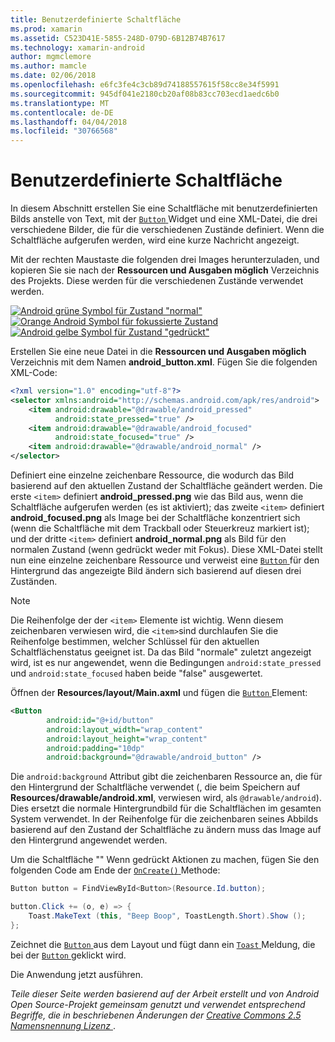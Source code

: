 ```yaml
---
title: Benutzerdefinierte Schaltfläche
ms.prod: xamarin
ms.assetid: C523D41E-5855-248D-079D-6B12B74B7617
ms.technology: xamarin-android
author: mgmclemore
ms.author: mamcle
ms.date: 02/06/2018
ms.openlocfilehash: e6fc3fe4c3cb89d74188557615f58cc8e34f5991
ms.sourcegitcommit: 945df041e2180cb20af08b83cc703ecd1aedc6b0
ms.translationtype: MT
ms.contentlocale: de-DE
ms.lasthandoff: 04/04/2018
ms.locfileid: "30766568"
---
```

# <a name="custom-button"></a>Benutzerdefinierte Schaltfläche

In diesem Abschnitt erstellen Sie eine Schaltfläche mit benutzerdefinierten Bilds anstelle von Text, mit der [ `Button` ](https://developer.xamarin.com/api/type/Android.Widget.Button/) Widget und eine XML-Datei, die drei verschiedene Bilder, die für die verschiedenen Zustände definiert. Wenn die Schaltfläche aufgerufen werden, wird eine kurze Nachricht angezeigt.

Mit der rechten Maustaste die folgenden drei Images herunterzuladen, und kopieren Sie sie nach der **Ressourcen und Ausgaben möglich** Verzeichnis des Projekts. Diese werden für die verschiedenen Zustände verwendet werden.

 [![Android grüne Symbol für Zustand "normal"](custom-button-images/android-normal.png)](custom-button-images/android-normal.png#lightbox) [ ![Orange Android Symbol für fokussierte Zustand](custom-button-images/android-focused.png)](custom-button-images/android-focused.png#lightbox) [ ![Android gelbe Symbol für Zustand "gedrückt"](custom-button-images/android-pressed.png)](custom-button-images/android-pressed.png#lightbox)

Erstellen Sie eine neue Datei in die **Ressourcen und Ausgaben möglich** Verzeichnis mit dem Namen **android_button.xml**. Fügen Sie die folgenden XML-Code:

```xml
<?xml version="1.0" encoding="utf-8"?>
<selector xmlns:android="http://schemas.android.com/apk/res/android">
    <item android:drawable="@drawable/android_pressed"
          android:state_pressed="true" />
    <item android:drawable="@drawable/android_focused"
          android:state_focused="true" />
    <item android:drawable="@drawable/android_normal" />
</selector>
```

Definiert eine einzelne zeichenbare Ressource, die wodurch das Bild basierend auf den aktuellen Zustand der Schaltfläche geändert werden. Die erste `<item>` definiert **android_pressed.png** wie das Bild aus, wenn die Schaltfläche aufgerufen werden (es ist aktiviert); das zweite `<item>` definiert **android_focused.png** als Image bei der Schaltfläche konzentriert sich (wenn die Schaltfläche mit dem Trackball oder Steuerkreuz markiert ist); und der dritte `<item>` definiert **android_normal.png** als Bild für den normalen Zustand (wenn gedrückt weder mit Fokus). Diese XML-Datei stellt nun eine einzelne zeichenbare Ressource und verweist eine [ `Button` ](https://developer.xamarin.com/api/type/Android.Widget.Button/) für den Hintergrund das angezeigte Bild ändern sich basierend auf diesen drei Zuständen.


> [!NOTE]
> Die Reihenfolge der der `<item>` Elemente ist wichtig. Wenn diesem zeichenbaren verwiesen wird, die `<item>`sind durchlaufen Sie die Reihenfolge bestimmen, welcher Schlüssel für den aktuellen Schaltflächenstatus geeignet ist.
> Da das Bild "normale" zuletzt angezeigt wird, ist es nur angewendet, wenn die Bedingungen `android:state_pressed` und `android:state_focused` haben beide "false" ausgewertet.

Öffnen der **Resources/layout/Main.axml** und fügen die [ `Button` ](https://developer.xamarin.com/api/type/Android.Widget.Button/) Element:

```xml
<Button
        android:id="@+id/button"
        android:layout_width="wrap_content"
        android:layout_height="wrap_content"
        android:padding="10dp"
        android:background="@drawable/android_button" />
```

Die `android:background` Attribut gibt die zeichenbaren Ressource an, die für den Hintergrund der Schaltfläche verwendet (, die beim Speichern auf **Resources/drawable/android.xml**, verwiesen wird, als `@drawable/android`). Dies ersetzt die normale Hintergrundbild für die Schaltflächen im gesamten System verwendet. In der Reihenfolge für die zeichenbaren seines Abbilds basierend auf den Zustand der Schaltfläche zu ändern muss das Image auf den Hintergrund angewendet werden.

Um die Schaltfläche "" Wenn gedrückt Aktionen zu machen, fügen Sie den folgenden Code am Ende der [ `OnCreate()` ](https://developer.xamarin.com/api/member/Android.App.Activity.OnCreate/p/Android.OS.Bundle/Android.OS.PersistableBundle/) Methode:

```csharp
Button button = FindViewById<Button>(Resource.Id.button);

button.Click += (o, e) => {
    Toast.MakeText (this, "Beep Boop", ToastLength.Short).Show ();
};
```

Zeichnet die [ `Button` ](https://developer.xamarin.com/api/type/Android.Widget.Button/) aus dem Layout und fügt dann ein [ `Toast` ](https://developer.xamarin.com/api/type/Android.Widget.Toast/) Meldung, die bei der [ `Button` ](https://developer.xamarin.com/api/type/Android.Widget.Button/) geklickt wird.

Die Anwendung jetzt ausführen.


*Teile dieser Seite werden basierend auf der Arbeit erstellt und von Android Open Source-Projekt gemeinsam genutzt und verwendet entsprechend Begriffe, die in beschriebenen Änderungen der*
[*Creative Commons 2.5 Namensnennung Lizenz* ](http://creativecommons.org/licenses/by/2.5/).
